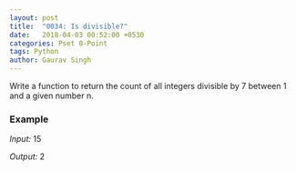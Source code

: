 ```yaml
---
layout: post
title:  "0034: Is divisible?"
date:   2018-04-03 00:52:00 +0530
categories: Pset 0-Point
tags: Python
author: Gaurav Singh
---
```


Write a function to return the count of all integers divisible by 7 between 1 and a given number n.

### Example

_Input:_
15

_Output:_
2
